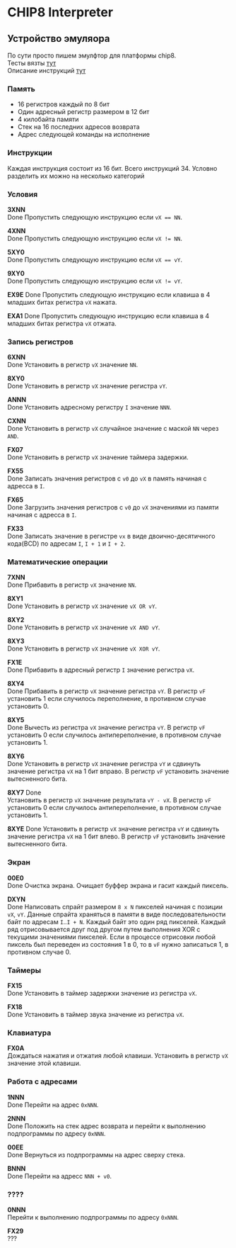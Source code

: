 # CHIP8 Interpreter

## Устройство эмуляора

По сути просто пишем эмулфтор для платформы chip8.  
Тесты вязты [тут](https://github.com/Timendus/chip8-test-suite#corax-opcode-test)  
Описание инструкций [тут](https://chip8.gulrak.net/)

### Память

- 16 регистров каждый по 8 бит
- Один адресный регистр размером в 12 бит
- 4 килобайта памяти
- Стек на 16 последних адресов возврата
- Адрес следующей команды на исполнение

### Инструкции

Каждая инструкция состоит из 16 бит. Всего инструкций 34. Условно разделить их можно на несколько категорий

### Условия

**3XNN**  
Done
Пропустить следующую инструкцию если `vX == NN`.

**4XNN**  
Done
Пропустить следующую инструкцию если `vX != NN`.

**5XY0**  
Done
Пропустить следующую инструкцию если `vX == vY`.

**9XY0**  
Done
Пропустить следующую инструкцию если `vX != vY`.

**EX9E**
Done
Пропустить следующую инструкцию если клавиша в 4 младших битах регистра `vX` нажата.

**EXA1**
Done
Пропустить следующую инструкцию если клавиша в 4 младших битах регистра `vX` отжата.

### Запись регистров

**6XNN**  
Done
Установить в регистр `vX` значение `NN`.

**8XY0**  
Done
Установить в регистр `vX` значение регистра `vY`.

**ANNN**  
Done
Установить адресному регистру `I` значение `NNN`.

**CXNN**  
Done
Установить в регистр `vX` случайное значение с маской `NN` через `AND`.

**FX07**  
Done
Установить в регистр `vX` значение таймера задержки.

**FX55**  
Done
Записать значения регистров с `v0` до `vX` в память начиная с адресса в `I`.

**FX65**  
Done
Загрузить значения регистров с `v0` до `vX` значениями из памяти начиная с адресса в `I`.

**FX33**  
Done
Записать значение в регистре `vx` в виде двоично-десятичного кода(BCD) по адресам `I`, `I + 1` и `I + 2`.

### Математические операции

**7XNN**  
Done
Прибавить в регистр `vX` значение `NN`.

**8XY1**  
Done
Установить в регистр `vX` значение `vX OR vY`.

**8XY2**  
Done
Установить в регистр `vX` значение `vX AND vY`.

**8XY3**  
Done
Установить в регистр `vX` значение `vX XOR vY`.

**FX1E**  
Done
Прибавить в адресный регистр `I` значение регистра `vX`.

**8XY4**  
Done
Прибавить в регистр `vX` значение регистра `vY`. В регистр `vF` установить 1 если случилось переполнение, в противном случае установить 0.

**8XY5**  
Done
Вычесть из регистра `vX` значение регистра `vY`. В регистр `vF` установить 0 если случилось антипереполнение, в противном случае установить 1.

**8XY6**  
Done
Установить в регистр `vX` значение регистра `vY` и сдвинуть значение регистра `vX` на 1 бит вправо. В регистр `vF` установить значение вытесненного бита.

**8XY7**
Done  
Установить в регистр `vX` значение результата `vY - vX`. В регистр `vF` установить 0 если случилось антипереполнение, в противном случае установить 1.

**8XYE**
Done
Установить в регистр `vX` значение регистра `vY` и сдвинуть значение регистра `vX` на 1 бит влево. В регистр `vF` установить значение вытесненного бита.

### Экран

**00E0**  
Done
Очистка экрана. Очищает буффер экрана и гасит каждый пиксель.

**DXYN**  
Done
Написовать спрайт размером `8 x N` пикселей начиная с позиции `vX`, `vY`. Данные спрайта храняться в памяти в виде последовательности байт по адресам `I`..`I + N`. Каждый байт это один ряд пикселей. Каждый ряд отрисовывается друг под другом путем выполнения XOR с текущими значениями пикселей. Если в процессе отрисовки любой пиксель был переведен из состояния 1 в 0, то в `vF` нужно записаться 1, в противном случае 0.

### Таймеры

**FX15**  
Done
Установить в таймер задержки значение из регистра `vX`.

**FX18**  
Done
Установить в таймер звука значение из регистра `vX`.

### Клавиатура

**FX0A**  
Дождаться нажатия и отжатия любой клавиши. Установить в регистр `vX` значение этой клавиши.

### Работа с адресами

**1NNN**  
Done
Перейти на адрес `0xNNN`.

**2NNN**  
Done
Положить на стек адрес возврата и перейти к выполнению подпрограммы по адресу `0xNNN`.

**00EE**  
Done
Вернуться из подпрограммы на адрес сверху стека.

**BNNN**  
Done
Перейти на адресс `NNN + v0`.

### ????

**0NNN**  
Перейти к выполнению подпрограммы по адресу `0xNNN`.

**FX29**  
???
